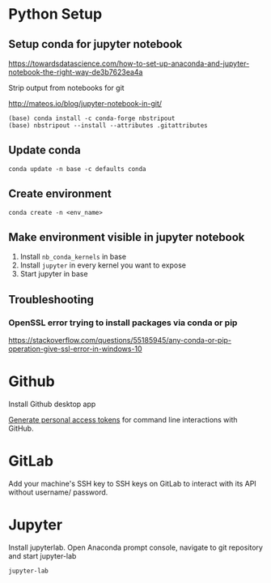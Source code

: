 # Python Setup

## Setup conda for jupyter notebook

https://towardsdatascience.com/how-to-set-up-anaconda-and-jupyter-notebook-the-right-way-de3b7623ea4a

Strip output from notebooks for git

http://mateos.io/blog/jupyter-notebook-in-git/

```
(base) conda install -c conda-forge nbstripout
(base) nbstripout --install --attributes .gitattributes
```


## Update conda
```
conda update -n base -c defaults conda
```

## Create environment
```
conda create -n <env_name>
```

## Make environment visible in jupyter notebook
  1. Install `nb_conda_kernels` in base
  2. Install `jupyter` in every kernel you want to expose
  3. Start jupyter in base


## Troubleshooting

### OpenSSL error trying to install packages via conda or pip

https://stackoverflow.com/questions/55185945/any-conda-or-pip-operation-give-ssl-error-in-windows-10


# Github

Install Github desktop app

[Generate personal access tokens](https://docs.github.com/en/authentication/keeping-your-account-and-data-secure/creating-a-personal-access-token) for command line interactions with GitHub.

# GitLab

Add your machine's SSH key to SSH keys on GitLab to interact with its API without username/ password.

# Jupyter

Install jupyterlab. Open Anaconda prompt console, navigate to git repository and start jupyter-lab

```
jupyter-lab
```